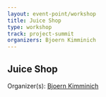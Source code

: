 ```yaml
---
layout: event-point/workshop
title: Juice Shop
type: workshop
track: project-summit
organizers: Bjoern Kimminich
---
```


## Juice Shop

Organizer(s): [Bjoern Kimminich](../Participants/Bjoern-Kimminich.html)
